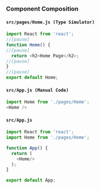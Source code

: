 ### Component Composition

#### `src/pages/Home.js (Type Simulator)`

```js
import React from 'react';
//[pause]
function Home() {
//[pause]
  return <h2>Home Page</h2>;
//[pause]
}
//[pause]
export default Home;
```



#### `src/App.js (Manual Code)`
```js
import Home from './pages/Home';
<Home />
```

#### `src/App.js`

```js
import React from 'react';
import Home from './pages/Home';

function App() {
  return (
    <Home/>
  );
}

export default App;

```


